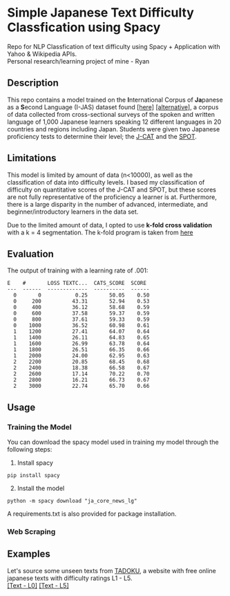 # Simple Japanese Text Difficulty Classfication using Spacy
Repo for NLP Classfication of text difficulty using Spacy + Application with Yahoo & Wikipedia APIs.  
Personal research/learning project of mine - Ryan
## Description
This repo contains a model trained on the **I**nternational Corpus of **Ja**panese as a **S**econd Language (I-JAS) dataset found [[here]](https://chunagon.ninjal.ac.jp) [[alternative]](https://www2.ninjal.ac.jp/jll/lsaj/), a corpus of data collected from cross-sectional surveys of the spoken and written language of 1,000 Japanese learners speaking 12 different languages ​​in 20 countries and regions including Japan. Students were given two Japanese proficiency tests to determine their level; the [J-CAT](https://www.waseda.jp/inst/cjl/assets/uploads/2018/02/jcat_manual.pdf) and the [SPOT](https://ttbj.cegloc.tsukuba.ac.jp/en/p1.html#pageLink02).  
## Limitations
This model is limited by amount of data (n<10000), as well as the classification of data into difficulty levels. I based my classification of difficulty on quantitative scores of the J-CAT and SPOT, but these scores are not fully representative of the proficiency a learner is at. Furthermore, there is a large disparity in the number of advanced, intermediate, and beginner/introductory learners in the data set.
  
Due to the limited amount of data, I opted to use **k-fold cross validation** with a k = 4 segmentation. The k-fold program is taken from [here](https://github.com/explosion/projects/blob/v3/tutorials/parser_low_resource/scripts/kfold.py)
## Evaluation
The output of training with a learning rate of .001:
```
E    #       LOSS TEXTC...  CATS_SCORE  SCORE
---  ------  -------------  ----------  ------
  0       0           0.25       50.05    0.50
  0     200          43.31       52.94    0.53
  0     400          36.12       58.68    0.59
  0     600          37.58       59.37    0.59
  0     800          37.61       59.33    0.59
  0    1000          36.52       60.98    0.61
  1    1200          27.41       64.07    0.64
  1    1400          26.11       64.83    0.65
  1    1600          26.99       63.78    0.64
  1    1800          26.51       66.35    0.66
  1    2000          24.00       62.95    0.63
  2    2200          20.85       68.45    0.68
  2    2400          18.38       66.58    0.67
  2    2600          17.14       70.22    0.70
  2    2800          16.21       66.73    0.67
  2    3000          22.74       65.70    0.66

```
## Usage
### Training the Model
You can download the spacy model used in training my model through the following steps:
1. Install spacy
```
pip install spacy
```
2. Install the model
```
python -m spacy download "ja_core_news_lg"
```
A requirements.txt is also provided for package installation. 
### Web Scraping
## Examples
Let's source some unseen texts from [TADOKU](https://tadoku.org/japanese/en/free-books-en/), a website with free online japanese texts with difficulty ratings L1 - L5.  
[[Text - L0]](https://tadoku.org/japanese/book/5370/) [[Text - L5]](https://tadoku.org/japanese/book/6238/)
